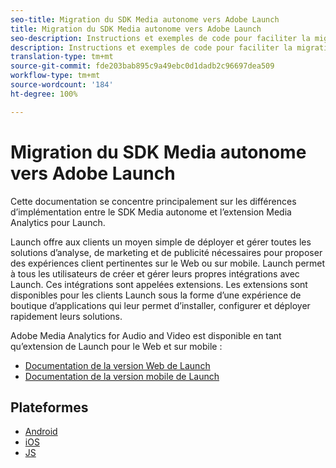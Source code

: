 ```yaml
---
seo-title: Migration du SDK Media autonome vers Adobe Launch
title: Migration du SDK Media autonome vers Adobe Launch
seo-description: Instructions et exemples de code pour faciliter la migration du SDK Media vers Launch.
description: Instructions et exemples de code pour faciliter la migration du SDK Media vers Launch.
translation-type: tm+mt
source-git-commit: fde203bab895c9a49ebc0d1dadb2c96697dea509
workflow-type: tm+mt
source-wordcount: '184'
ht-degree: 100%

---
```



# Migration du SDK Media autonome vers Adobe Launch

Cette documentation se concentre principalement sur les différences d’implémentation
entre le SDK Media autonome et l’extension Media Analytics pour Launch.

Launch offre aux clients un moyen simple de déployer et gérer toutes les solutions d’analyse,
de marketing et de publicité nécessaires pour proposer des expériences client
pertinentes sur le Web ou sur mobile. Launch permet à tous les utilisateurs de créer et gérer leurs propres intégrations avec Launch. Ces intégrations sont appelées extensions.
Les extensions sont disponibles pour les clients Launch sous la forme d’une expérience de boutique d’applications qui leur
permet d’installer, configurer et déployer rapidement leurs solutions.

Adobe Media Analytics for Audio and Video est disponible en tant qu’extension de Launch pour le Web et sur mobile :

* [Documentation de la version Web de Launch](https://docs.adobe.com/content/help/fr-FR/launch/using/extensions-ref/adobe-extension/media-analytics-extension/overview.html)
* [Documentation de la version mobile de Launch](https://aep-sdks.gitbook.io/docs/using-mobile-extensions/adobe-media-analytics)

## Plateformes

* [Android](/help/sdk-implement/sdk-to-launch/sdk-to-launch-migration-platforms/sdk-to-launch-migration-android.md)
* [iOS](/help/sdk-implement/sdk-to-launch/sdk-to-launch-migration-platforms/sdk-to-launch-migration-ios.md)
* [JS](/help/sdk-implement/sdk-to-launch/sdk-to-launch-migration-platforms/sdk-to-launch-migration-js.md)
